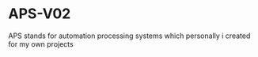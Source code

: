 # APS-V02
APS stands for automation processing systems which personally i created for my own projects
